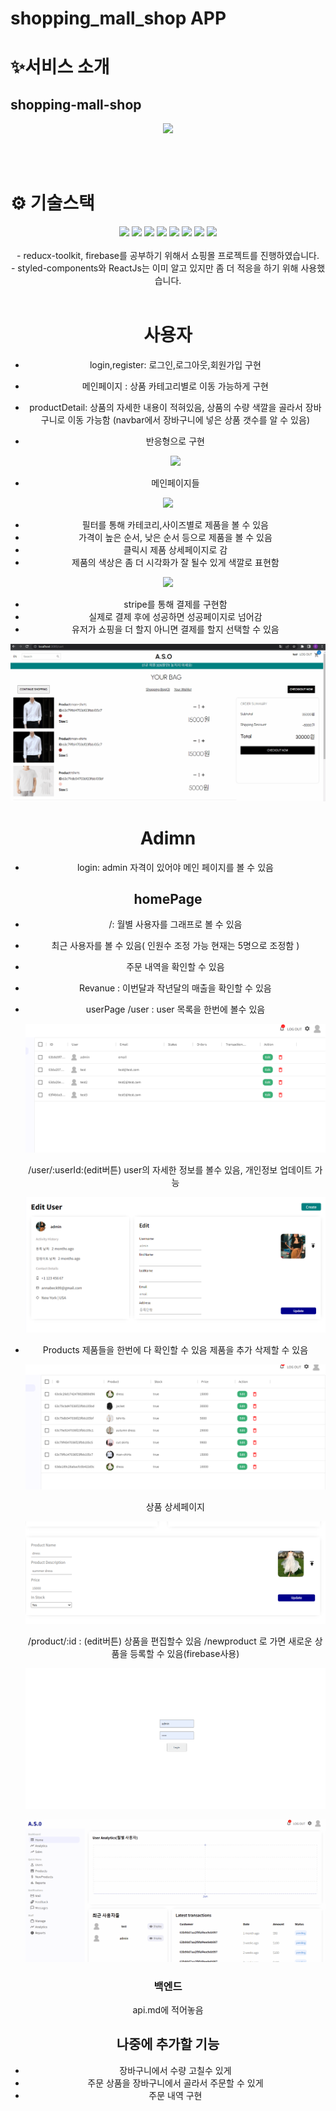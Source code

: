 # shopping_mall_shop APP



# ✨서비스 소개

## shopping-mall-shop

<div align="middle">


![](shoppingMall_mainpage.gif)
    


    
</div>



<br>
<br>

# ⚙ 기술스택

<div align="middle">

<img src="https://img.shields.io/badge/Javascript-3178C6?style=for-the-badge&logo=javascript&logoColor=white">
<img src="https://img.shields.io/badge/React-61DAFB?style=for-the-badge&logo=react&logoColor=white">
<img src="https://img.shields.io/badge/reactrouter-CA4245?style=for-the-badge&logo=reactrouter&logoColor=white">
<img src="https://img.shields.io/badge/axios-5A29E4?style=for-the-badge&logo=axios&logoColor=white">
<img src="https://img.shields.io/badge/StyledComponent-C43BAD?style=for-the-badge&logo=styled-component&logoColor=white">
<img src="https://img.shields.io/badge/mui-007FFF?style=for-the-badge&logo=mui&logoColor=white">
    <img src="https://img.shields.io/badge/reduxToolkit-007?style=for-the-badge&logo=redux-toolkit&logoColor=white">
     <img src="https://img.shields.io/badge/firebase-007FF?style=for-the-badge&logo=firebase&logoColor=white">
   
<br>
<br>
- reducx-toolkit, firebase를  공부하기 위해서 쇼핑몰 프로젝트를 진행하였습니다. 
<br>
 - styled-components와 ReactJs는 이미 알고 있지만 좀 더 적응을 하기 위해 사용했습니다.

<br>
<br>


    
    

# 사용자

- login,register: 로그인,로그아웃,회원가입 구현
- 메인페이지 : 상품 카테고리별로 이동 가능하게 구현
- productDetail: 상품의 자세한 내용이 적혀있음, 상품의 수량 색깔을
  골라서 장바구니로 이동 가능함
  (navbar에서 장바구니에 넣은 상품 갯수를 알 수 있음)

- 반응형으로 구현

  ![](반응형.gif)

- 메인페이지들

![](shoppingMall_mainpage.gif)

- 필터를 통해 카테코리,사이즈별로 제품을 볼 수 있음
- 가격이 높은 순서, 낮은 순서 등으로 제품을 볼 수 있음
- 클릭시 제품 상세페이지로 감
- 제품의 색상은 좀 더 시각화가 잘 될수 있게 색깔로 표현함

![](shoppingMall_fillter.gif)

- stripe를 통해 결제를 구현함
- 실제로 결제 후에 성공하면 성공페이지로 넘어감
- 유저가 쇼핑을 더 할지 아니면 결제를 할지 선택할 수 있음

![](shoppingMall_order.gif)

# Adimn


- login: admin 자격이 있어야 메인 페이지를 볼 수 있음


## homePage
 - /: 월별 사용자를 그래프로 볼 수 있음
 - 최근 사용자를 볼 수 있음( 인원수 조정 가능 현재는 5명으로 조정함 )
 - 주문 내역을 확인할 수 있음
 - Revanue : 이번달과 작년달의 매출을 확인할 수 있음


- userPage
  /user : user 목록을 한번에 볼수 있음

  ![](userList.png)

  /user/:userId:(edit버튼) user의 자세한 정보를 볼수 있음, 개인정보 업데이트 가능

  ![](userDetail.png)

- Products
  제품들을 한번에 다 확인할 수 있음
  제품을 추가 삭제할 수 있음

  ![](productList.png)

  상품 상세페이지

  ![](productDetail.png)

  /product/:id : (edit버튼) 상품을 편집할수 있음
  /newproduct 로 가면 새로운 상품을 등록할 수 있음(firebase사용)

  ![](admin-product.gif)

  ![](adminPage-user.gif)
  
 ### 백엔드 
 api.md에 적어놓음

## 나중에 추가할 기능

- 장바구니에서 수량 고칠수 있게
- 주문 상품을 장바구니에서 골라서 주문할 수 있게
- 주문 내역 구현
